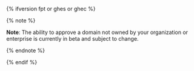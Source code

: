 {% ifversion fpt or ghes or ghec %}

{% note %}

**Note**: The ability to approve a domain not owned by your organization or enterprise is currently in beta and subject to change.

{% endnote %}

{% endif %}
